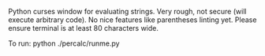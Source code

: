 Python curses window for evaluating strings. Very rough, not secure (will execute arbitrary code). No nice features like parentheses linting yet. Please ensure terminal is at least 80 characters wide.

To run: python ./percalc/runme.py
